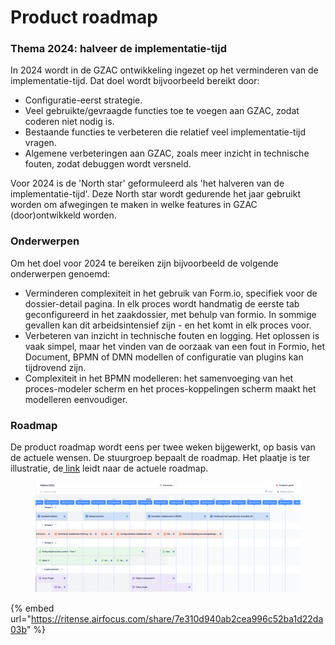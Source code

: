 # Product roadmap

### Thema 2024: halveer de implementatie-tijd

In 2024 wordt in de GZAC ontwikkeling ingezet op het verminderen van de implementatie-tijd. Dat doel wordt bijvoorbeeld bereikt door:

* Configuratie-eerst strategie.
* Veel gebruikte/gevraagde functies toe te voegen aan GZAC, zodat coderen niet nodig is.
* Bestaande functies te verbeteren die relatief veel implementatie-tijd vragen.
* Algemene verbeteringen aan GZAC, zoals meer inzicht in technische fouten, zodat debuggen wordt versneld.

Voor 2024 is de 'North star' geformuleerd als 'het halveren van de implementatie-tijd'. Deze North star wordt gedurende het jaar gebruikt worden om afwegingen te maken in welke features in GZAC (door)ontwikkeld worden.

### Onderwerpen

Om het doel voor 2024 te bereiken zijn bijvoorbeeld de volgende onderwerpen genoemd:

* Verminderen complexiteit in het gebruik van Form.io, specifiek voor de dossier-detail pagina. In elk proces wordt handmatig de eerste tab geconfigureerd in het zaakdossier, met behulp van formio. In sommige gevallen kan dit arbeidsintensief zijn - en het komt in elk proces voor.
* Verbeteren van inzicht in technische fouten en logging. Het oplossen is vaak simpel, maar het vinden van de oorzaak van een fout in Formio, het Document, BPMN of DMN modellen of configuratie van plugins kan tijdrovend zijn.
* Complexiteit in het BPMN modelleren: het samenvoeging van het proces-modeler scherm en het proces-koppelingen scherm maakt het modelleren eenvoudiger.

### Roadmap

De product roadmap wordt eens per twee weken bijgewerkt, op basis van de actuele wensen. De stuurgroep bepaalt de roadmap. Het plaatje is ter illustratie, de[ link](https://ritense.airfocus.com/share/7e310d940ab2cea996c52ba1d22da03b) leidt naar de actuele roadmap.

<figure><img src="../.gitbook/assets/Screenshot 2023-01-18 at 16.20.44.png" alt=""><figcaption></figcaption></figure>

{% embed url="https://ritense.airfocus.com/share/7e310d940ab2cea996c52ba1d22da03b" %}
